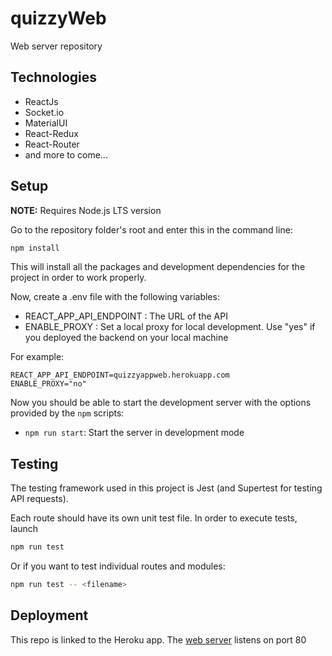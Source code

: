# quizzyWeb

Web server repository

## Technologies

-   ReactJs
-   Socket.io
-   MaterialUI
-   React-Redux
-   React-Router
-   and more to come...

## Setup

**NOTE:** Requires Node.js LTS version

Go to the repository folder's root and enter this in the command line:

```bash
npm install
```

This will install all the packages and development dependencies for the project
in order to work properly.

Now, create a .env file with the following variables:

- REACT_APP_API_ENDPOINT : The URL of the API
- ENABLE_PROXY : Set a local proxy for local development. Use "yes" if you deployed the backend on your local machine

For example:

```
REACT_APP_API_ENDPOINT=quizzyappweb.herokuapp.com
ENABLE_PROXY="no"
```

Now you should be able to start the development server with the options provided by the `npm` scripts:

-   `npm run start`: Start the server in development mode

## Testing

The testing framework used in this project is Jest (and Supertest for testing API requests).

Each route should have its own unit test file. In order to execute tests, launch

```bash
npm run test
```

Or if you want to test individual routes and modules:

```bash
npm run test -- <filename>
```

## Deployment

This repo is linked to the Heroku app. The [web server](https://quizzyappweb.herokuapp.com) listens on port 80
